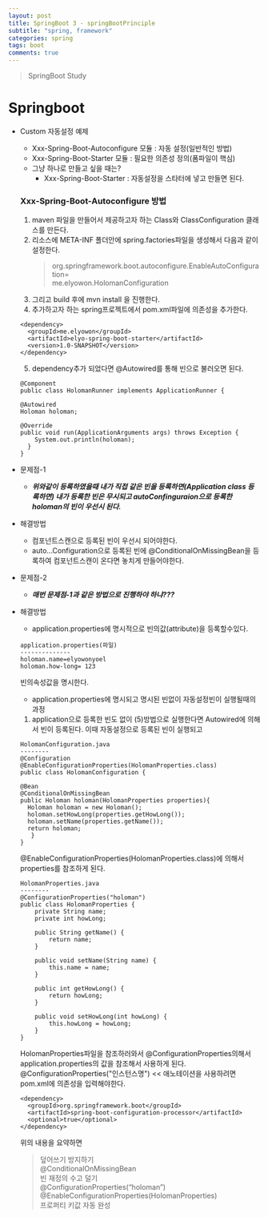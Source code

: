```yaml
---
layout: post
title: SpringBoot 3 - springBootPrinciple
subtitle: "spring, framework"
categories: spring
tags: boot
comments: true
---
```

> SpringBoot Study

# Springboot

* Custom 자동설정 예제
  - Xxx-Spring-Boot-Autoconfigure 모듈 : 자동 설정(일반적인 방법)
  - Xxx-Spring-Boot-Starter 모듈 : 필요한 의존성 정의(폼파일이 핵심)
  - 그냥 하나로 만들고 싶을 때는?
    - Xxx-Spring-Boot-Starter : 자동설정을 스타터에 넣고 만들면 된다.


  ### Xxx-Spring-Boot-Autoconfigure 방법
    1. maven 파일을 만들어서 제공하고자 하는 Class와 ClassConfiguration 클래스를 만든다.
    2. 리소스에 META-INF 폴더안에 spring.factories파일을 생성해서 다음과 같이 설정한다.  
       >org.springframework.boot.autoconfigure.EnableAutoConfiguration=\
       me.elyowon.HolomanConfiguration
    3. 그리고 build 후에 mvn install 을 진행한다.
    4. 추가하고자 하는 spring프로젝트에서 pom.xml파일에 의존성을 추가한다.

    ```
    <dependency>
      <groupId>me.elyowon</groupId>
      <artifactId>elyo-spring-boot-starter</artifactId>
      <version>1.0-SNAPSHOT</version>
    </dependency>
    ```
    
    5. dependency추가 되었다면 @Autowired를 통해 빈으로 불러오면 된다.
     
    ```
    @Component
    public class HolomanRunner implements ApplicationRunner {

    @Autowired
    Holoman holoman;

    @Override
    public void run(ApplicationArguments args) throws Exception {
        System.out.println(holoman);
      }
    }
    ```

 * 문제점-1
   * ***위와같이 등록하였을때 내가 직접 같은 빈을 등록하면(Application class 등록하면) 내가 등록한 빈은 무시되고 autoConfinguraion으로 등록한 holoman의 빈이 우선시 된다.***
   
 * 해결방법
   * 컴포넌트스캔으로 등록된 빈이 우선시 되어야한다. 
   * auto...Configuration으로 등록된 빈에 @ConditionalOnMissingBean을 등록하여 컴포넌트스캔이 온다면 놓치게 만들어야한다.
   
 * 문제점-2
   * ***매번 문제점-1과 같은 방법으로 진행하야 하냐???***
 * 해결방법
   * application.properties에 명시적으로 빈의값(attribute)을 등록할수있다.
   ```
   application.properties(파일)
   --------------
   holoman.name=elyowonyoel
   holoman.how-long= 123
   ```
   빈의속성값을 명시한다.

   * application.properties에 명시되고 명시된 빈없이 자동설정빈이 실행될때의 과정 
   1. application으로 등록한 빈도 없이 (5)방법으로 실행한다면 Autowired에 의해서 빈이 등록된다. 이때 자동설정으로 등록된 빈이 실행되고

   ```
   HolomanConfiguration.java
   --------
   @Configuration
   @EnableConfigurationProperties(HolomanProperties.class)
   public class HolomanConfiguration {

   @Bean
   @ConditionalOnMissingBean
   public Holoman holoman(HolomanProperties properties){
     Holoman holoman = new Holoman();
     holoman.setHowLong(properties.getHowLong());
     holoman.setName(properties.getName());
     return holoman;
      }
   }
   ```

   @EnableConfigurationProperties(HolomanProperties.class)에 의해서 properties를 참조하게 된다.  

   ```
   HolomanProperties.java  
   --------  
   @ConfigurationProperties("holoman")
   public class HolomanProperties {
       private String name;
       private int howLong;

       public String getName() {
           return name;
       }

       public void setName(String name) {
           this.name = name;
       }

       public int getHowLong() {
           return howLong;
       }

       public void setHowLong(int howLong) {
           this.howLong = howLong;
       }
   }
   ```

   HolomanProperties파일을 참조하러와서 @ConfigurationProperties의해서 application.properties의 값을 참조해서 사용하게 된다.  
   @ConfigurationProperties("인스턴스명") << 애노테이션을 사용하려면 pom.xml에 의존성을 입력해야한다.  

   ```
   <dependency>
     <groupId>org.springframework.boot</groupId>
     <artifactId>spring-boot-configuration-processor</artifactId>
     <optional>true</optional>
   </dependency>
   ```

   위의 내용을 요약하면   

   >덮어쓰기 방지하기  
   @ConditionalOnMissingBean  
   빈 재정의 수고 덜기  
   @ConfigurationProperties(“holoman”)  
   @EnableConfigurationProperties(HolomanProperties)  
   프로퍼티 키값 자동 완성

   




